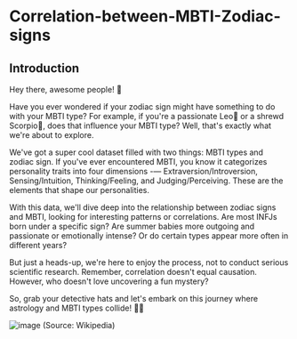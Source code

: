 # Correlation-between-MBTI-Zodiac-signs

## Introduction

Hey there, awesome people! 👋

Have you ever wondered if your zodiac sign might have something to do with your MBTI type? For example, if you're a passionate Leo🦁️ or a shrewd Scorpio🦂️, does that influence your MBTI type? Well, that's exactly what we're about to explore.

We've got a super cool dataset filled with two things: MBTI types and zodiac sign. If you've ever encountered MBTI, you know it categorizes personality traits into four dimensions -— Extraversion/Introversion, Sensing/Intuition, Thinking/Feeling, and Judging/Perceiving. These are the elements that shape our personalities.

With this data, we'll dive deep into the relationship between zodiac signs and MBTI, looking for interesting patterns or correlations. Are most INFJs born under a specific sign? Are summer babies more outgoing and passionate or emotionally intense? Or do certain types appear more often in different years?

But just a heads-up, we're here to enjoy the process, not to conduct serious scientific research. Remember, correlation doesn't equal causation. However, who doesn't love uncovering a fun mystery?

So, grab your detective hats and let's embark on this journey where astrology and MBTI types collide! 🎉🔥

![image](https://github.com/ccJolene/Correlation-between-MBTI-Zodiac-signs/assets/133077350/2f1407ba-f822-49c8-9743-a58902bab4e3)
(Source: Wikipedia)
